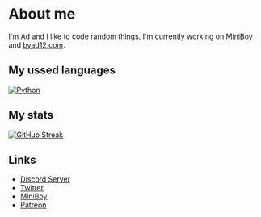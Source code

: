 # About me

I'm Ad and I like to code random things.
I'm currently working on [MiniBoy](https://miniboy.lol) and [byad12.com](https://y.byad12.com).

## My ussed languages
[![Python](https://carstenknoch.com/wp-content/uploads/2020/02/pythonlogo.png)](https://python.org)

## My stats
[![GitHub Streak](https://streak-stats.demolab.com?user=byad12&theme=dark&date_format=j%20M%5B%20Y%5D)](https://git.io/streak-stats)

## Links

* [Discord Server](https://discord.gg/gG3DnUfj6E)
* [Twitter](https://twitter.com/MiniBoy_Bot)
* [MiniBoy](https://dsc.gg/miniboy)
* [Patreon](https://www.patreon.com/MiniBoy)
